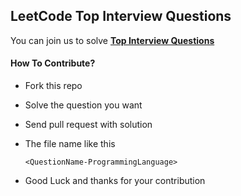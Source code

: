 ## LeetCode Top Interview Questions

You can join us to solve [**Top Interview Questions**](https://leetcode.com/problem-list/top-interview-questions/?sorting=W3t9XQ%3D%3D)

#### How To Contribute?
- Fork this repo
- Solve the question you want
- Send pull request with solution 
- The file name like this 
  ```
  <QuestionName-ProgrammingLanguage>

  ```

- Good Luck and thanks for your contribution
